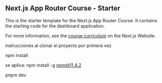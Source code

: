 ## Next.js App Router Course - Starter

This is the starter template for the Next.js App Router Course. It contains the starting code for the dashboard application.

For more information, see the [course curriculum](https://nextjs.org/learn) on the Next.js Website.

instrucciones al clonar el proyecto por primera vez

npm install

se aplica: npm install -g npm@11.4.2

pnpm dev
